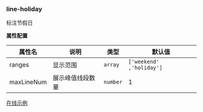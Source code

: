 ### line-holiday

标注节假日

**属性配置**

| 属性名     | 说明             | 类型     | 默认值                   |
| ---------- | ---------------- | -------- | ------------------------ |
| ranges     | 显示范围         | `array`  | `['weekend' ,'holiday']` |
| maxLineNum | 展示峰值线段数量 | `number` | 1                        |

[在线示例](/rocket-chart-gallery/example/play#line-holiday)
